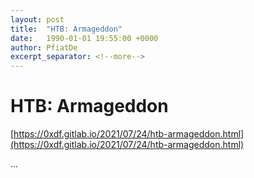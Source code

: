```yaml
---
layout: post
title:  "HTB: Armageddon"
date:   1990-01-01 19:55:00 +0000
author: PfiatDe
excerpt_separator: <!--more-->
---
```


# HTB: Armageddon
[https://0xdf.gitlab.io/2021/07/24/htb-armageddon.html](https://0xdf.gitlab.io/2021/07/24/htb-armageddon.html)

...
<!--more-->
